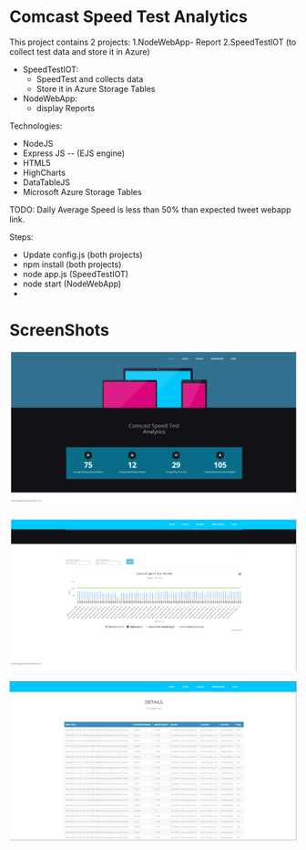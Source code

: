 # Comcast Speed Test Analytics
This project contains 2 projects:
1.NodeWebApp- Report
2.SpeedTestIOT (to collect test data and store it in Azure) 

* SpeedTestIOT:
  * SpeedTest and collects data 
  * Store it in Azure Storage Tables
* NodeWebApp:
  * display Reports

Technologies:
  * NodeJS
  * Express JS -- (EJS engine)
  * HTML5
  * HighCharts
  * DataTableJS
  * Microsoft Azure Storage Tables

  
 TODO: Daily Average Speed is less than 50% than expected tweet webapp link. 
 
 Steps: 
  * Update config.js (both projects)
  * npm install (both projects)
  * node app.js (SpeedTestIOT)
  * node start (NodeWebApp)
  * 
  
ScreenShots
=============

![Screen 1 ](comcastSpeedTestScreenShots/HomePageStats.png)

![Screen 2 ](comcastSpeedTestScreenShots/Chart.png)

![Screen 3 ](comcastSpeedTestScreenShots/Details.png)

